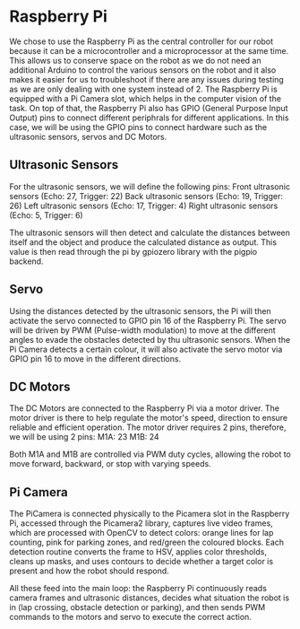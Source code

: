 # Raspberry Pi
We chose to use the Raspberry Pi as the central controller for our robot because it can be a microcontroller and a microprocessor at the same time. This allows us to conserve space on the robot as we do not need an additional Arduino to control the various sensors on the robot and it also makes it easier for us to troubleshoot if there are any issues during testing as we are only dealing with one system instead of 2. The Raspberry Pi is equipped with a Pi Camera slot, which helps in the computer vision of the task. On top of that, the Raspberry Pi also has GPIO (General Purpose Input Output) pins to connect different periphrals for different applications. In this case, we will be using the GPIO pins to connect hardware such as the ultrasonic sensors, servos and DC Motors.

## Ultrasonic Sensors
For the ultrasonic sensors, we will define the following pins:
Front ultrasonic sensors (Echo: 27, Trigger: 22)
Back ultrasonic sensors (Echo: 19, Trigger: 26)
Left ultrasonic sensors (Echo: 17, Trigger: 4)
Right ultrasonic sensors (Echo: 5, Trigger: 6)

The ultrasonic sensors will then detect and calculate the distances between itself and the object and produce the calculated distance as output. This value is then read through the pi by gpiozero library with the pigpio backend.

## Servo
Using the distances detected by the ultrasonic sensors, the Pi will then activate the servo connected to GPIO pin 16 of the Raspberry Pi. The servo will be driven by PWM (Pulse-width modulation) to move at the different angles to evade the obstacles detected by thu ultrasonic sensors. When the Pi Camera detects a certain colour, it will also activate the servo motor via GPIO pin 16 to move in the different directions.

## DC Motors
The DC Motors are connected to the Raspberry Pi via a motor driver. The motor driver is there to help regulate the motor's speed, direction to ensure reliable and efficient operation. The motor driver requires 2 pins, therefore, we will be using 2 pins:
M1A: 23
M1B: 24

Both M1A and M1B are controlled via PWM duty cycles, allowing the robot to move forward, backward, or stop with varying speeds.

## Pi Camera
The PiCamera is connected physically to the Picamera slot in the Raspberry Pi, accessed through the Picamera2 library, captures live video frames, which are processed with OpenCV to detect colors: orange lines for lap counting, pink for parking zones, and red/green the coloured blocks. Each detection routine converts the frame to HSV, applies color thresholds, cleans up masks, and uses contours to decide whether a target color is present and how the robot should respond.

All these feed into the main loop: the Raspberry Pi continuously reads camera frames and ultrasonic distances, decides what situation the robot is in (lap crossing, obstacle detection or parking), and then sends PWM commands to the motors and servo to execute the correct action. 
